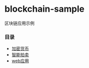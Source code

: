 # blockchain-sample
区块链应用示例

### 目录

* [加密货币](https://github.com/hongker/blockchain-sample/tree/master/coin)
* [智能拍卖](https://github.com/hongker/blockchain-sample/tree/master/auction)
* [web应用](https://github.com/hongker/blockchain-sample/tree/master/web)